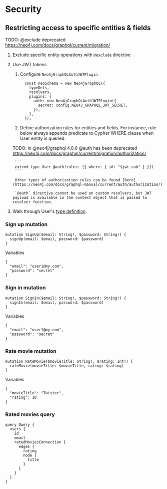 # Security

## Restricting access to specific entities & fields

TODO: @exclude deprecated
https://neo4j.com/docs/graphql/current/migration/

1. Exclude specific entity operations with `@exclude` directive
2. Use JWT tokens
    1. Configure `Neo4jGraphQLAuthJWTPlugin`

        ```
          const neoSchema = new Neo4jGraphQL({
            typeDefs,
            resolvers,
            plugins: {
              auth: new Neo4jGraphQLAuthJWTPlugin({
                secret: config.NEO4J_GRAPHQL_JWT_SECRET,
              }),
            },
          });
        ```
    1. Define authorization rules for entities and fields. For instance, rule below always appends predicate to Cypher WHERE clause when User entity is queried.

    TODO: in @neo4j/graphql 4.0.0 @auth has been deprecated https://neo4j.com/docs/graphql/current/migration/authorization/

        ```
        extend type User @auth(rules: [{ where: { id: "$jwt.sub" } }])
        ```

        Other types of authorization rules can be found [here](https://neo4j.com/docs/graphql-manual/current/auth/authorization/)

        `@auth` directive cannot be used on custom resolvers, but JWT payload is available in the context object that is passed to resolver function.

1. Walk through User's [type definition](../../src/gql/User/index.ts).

### Sign up mutation
```
mutation SignUp($email: String!, $password: String!) {
  signUp(email: $email, password: $password)
}
```
Variables
```
{
  "email": "user1@my.com",
  "password": "secret"
}
```

### Sign in mutation
```
mutation SignIn($email: String!, $password: String!) {
  signIn(email: $email, password: $password)
}
```
Variables
```
{
  "email": "user1@my.com",
  "password": "secret"
}
```

### Rate movie mutation
```
mutation RateMovie($movieTitle: String!, $rating: Int!) {
  rateMovie(movieTitle: $movieTitle, rating: $rating)
}
```
Variables
```
{
  "movieTitle": "Twister",
  "rating": 10
}
```

### Rated movies query
```
query Query {
  users {
    id
    email
    ratedMoviesConnection {
      edges {
        rating
        node {
          title
        }
      }
    }
  }
}
```
